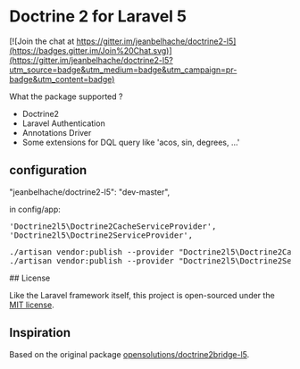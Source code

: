 # Doctrine 2 for Laravel 5

[![Join the chat at https://gitter.im/jeanbelhache/doctrine2-l5](https://badges.gitter.im/Join%20Chat.svg)](https://gitter.im/jeanbelhache/doctrine2-l5?utm_source=badge&utm_medium=badge&utm_campaign=pr-badge&utm_content=badge)

What the package supported ?

- Doctrine2
- Laravel Authentication
- Annotations Driver
- Some extensions for DQL query like 'acos, sin, degrees, ...'

## configuration

"jeanbelhache/doctrine2-l5": "dev-master",

in config/app:

<pre>
'Doctrine2l5\Doctrine2CacheServiceProvider',
'Doctrine2l5\Doctrine2ServiceProvider',
</pre>

<pre>
./artisan vendor:publish --provider "Doctrine2l5\Doctrine2CacheServiceProvider"
./artisan vendor:publish --provider "Doctrine2l5\Doctrine2ServiceProvider"
</pre>

## License

Like the Laravel framework itself, this project is open-sourced under the [MIT license](http://opensource.org/licenses/MIT).

## Inspiration

Based on the original package [opensolutions/doctrine2bridge-l5](https://github.com/opensolutions/doctrine2bridge-l5).

